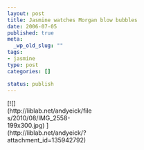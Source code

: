 ```yaml
--- 
layout: post
title: Jasmine watches Morgan blow bubbles
date: 2006-07-05
published: true
meta: 
  _wp_old_slug: ""
tags: 
- jasmine
type: post
categories: []

status: publish
---
```

<div class="wp-caption alignleft" style="width: 199px">[![](http://liblab.net/andyeick/files/2010/08/IMG_2558-199x300.jpg) ](http://liblab.net/andyeick/?attachment_id=135942792)



</div><br />
